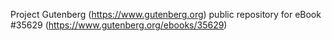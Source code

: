 Project Gutenberg (https://www.gutenberg.org) public repository for eBook #35629 (https://www.gutenberg.org/ebooks/35629)
